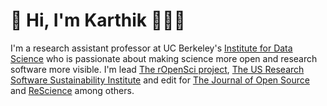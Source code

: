 # :wave:  Hi, I'm Karthik 👨🏽‍💻️

 I'm a research assistant professor at UC Berkeley's [Institute for Data Science](https://bids.berkeley.edu/) who is passionate about making science more open and research software more visible. I'm lead [The rOpenSci project](https://github.com/ropensci), [The US Research Software Sustainability Institute](https://github.com/si2-urssi) and edit for [The Journal of Open Source](https://joss.theoj.org/) and [ReScience](http://rescience.github.io/) among others. 